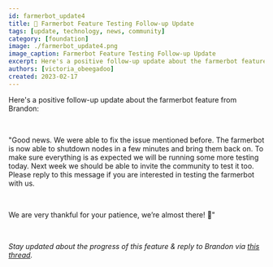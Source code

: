 ```yaml
---
id: farmerbot_update4
title: 🤖 Farmerbot Feature Testing Follow-up Update
tags: [update, technology, news, community]
category: [foundation]
image: ./farmerbot_update4.png
image_caption: Farmerbot Feature Testing Follow-up Update
excerpt: Here's a positive follow-up update about the farmerbot feature from Brandon!
authors: [victoria_obeegadoo]
created: 2023-02-17
---
```


Here's a positive follow-up update about the farmerbot feature from Brandon:

<br/>

"Good news. We were able to fix the issue mentioned before. The farmerbot is now able to shutdown nodes in a few minutes and bring them back on. To make sure everything is as expected we will be running some more testing today. Next week we should be able to invite the community to test it too. Please reply to this message if you are interested in testing the farmerbot with us.

<br/>

We are very thankful for your patience, we’re almost there! 💪" 

<br/>

_Stay updated about the progress of this feature & reply to Brandon via [this thread](https://forum.threefold.io/t/tfgrid-power-management-feature-for-3-8-1/3721/18)._